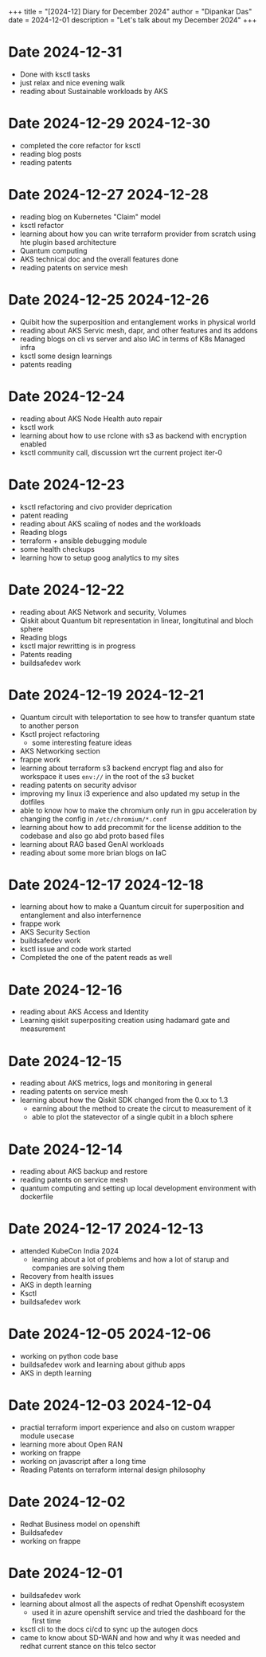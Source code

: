 +++
title = "[2024-12] Diary for December 2024"
author = "Dipankar Das"
date = 2024-12-01
description = "Let's talk about my December 2024"
+++

# Date 2024-12-31
* Done with ksctl tasks
* just relax and nice evening walk
* reading about Sustainable workloads by AKS

# Date 2024-12-29 2024-12-30
* completed the core refactor for ksctl
* reading blog posts
* reading patents

# Date 2024-12-27 2024-12-28
* reading blog on Kubernetes "Claim" model
* ksctl refactor
* learning about how you can write terraform provider from scratch using hte plugin based architecture
* Quantum computing
* AKS technical doc and the overall features done
* reading patents on service mesh

# Date 2024-12-25 2024-12-26
* Quibit how the superposition and entanglement works in physical world
* reading about AKS Servic mesh, dapr, and other features and its addons
* reading blogs on cli vs server and also IAC in terms of K8s Managed infra
* ksctl some design learnings
* patents reading

# Date 2024-12-24
* reading about AKS Node Health auto repair
* ksctl work
* learning about how to use rclone with s3 as backend with encryption enabled
* ksctl community call, discussion wrt the current project iter-0

# Date 2024-12-23
* ksctl refactoring and civo provider deprication
* patent reading
* reading about AKS scaling of nodes and the workloads
* Reading blogs
* terraform + ansible debugging module
* some health checkups
* learning how to setup goog analytics to my sites

# Date 2024-12-22
* reading about AKS Network and security, Volumes
* Qiskit about Quantum bit representation in linear, longitutinal and bloch sphere
* Reading blogs
* ksctl major rewritting is in progress
* Patents reading
* buildsafedev work

# Date 2024-12-19 2024-12-21
* Quantum circult with teleportation to see how to transfer quantum state to another person
* Ksctl project refactoring
  * some interesting feature ideas
* AKS Networking section
* frappe work
* learning about terraform s3 backend encrypt flag and also for workspace it uses `env://` in the root of the s3 bucket
* reading patents on security advisor
* improving my linux i3 experience and also updated my setup in the dotfiles
* able to know how to make the chromium only run in gpu acceleration by changing the config in `/etc/chromium/*.conf`
* learning about how to add precommit for the license addition to the codebase and also go abd proto based files
* learning about RAG based GenAI workloads
* reading about some more brian blogs on IaC

# Date 2024-12-17 2024-12-18
* learning about how to make a Quantum circuit for superposition and entanglement and also interfernence
* frappe work
* AKS Security Section
* buildsafedev work
* ksctl issue and code work started
* Completed the one of the patent reads as well

# Date 2024-12-16
* reading about AKS Access and Identity
* Learning qiskit superpositing creation using hadamard gate and measurement

# Date 2024-12-15
* reading about AKS metrics, logs and monitoring in general
* reading patents on service mesh
* learning about how the Qiskit SDK changed from the 0.xx to 1.3
  * earning about the method to create the circut to measurement of it
  * able to plot the statevector of a single qubit in a bloch sphere

# Date 2024-12-14
* reading about AKS backup and restore
* reading patents on service mesh
* quantum computing and setting up local development environment with dockerfile

# Date 2024-12-17 2024-12-13
* attended KubeCon India 2024
  * learning about a lot of problems and how a lot of starup and companies are solving them
* Recovery from health issues
* AKS in depth learning
* Ksctl
* buildsafedev work

# Date 2024-12-05 2024-12-06
* working on python code base
* buildsafedev work and learning about github apps
* AKS in depth learning

# Date 2024-12-03 2024-12-04
* practial terraform import experience and also on custom wrapper module usecase
* learning more about Open RAN
* working on frappe
* working on javascript after a long time
* Reading Patents on terraform internal design philosophy

# Date 2024-12-02
* Redhat Business model on openshift
* Buildsafedev
* working on frappe

# Date 2024-12-01
* buildsafedev work
* learning about almost all the aspects of redhat Openshift ecosystem
  * used it in azure openshift service and tried the dashboard for the first time
* ksctl cli to the docs ci/cd to sync up the autogen docs
* came to know about SD-WAN and how and why it was needed and redhat current stance on this telco sector
